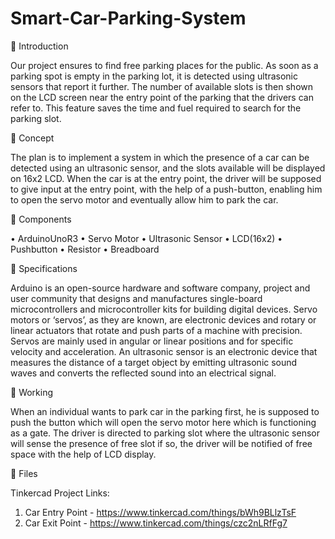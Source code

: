 # Smart-Car-Parking-System

💫 Introduction

Our project ensures to find free parking places for the public. As soon as a parking spot is empty in the parking lot, it is detected using ultrasonic sensors that report it further. The number of available slots is then shown on the LCD screen near the entry point of the parking that the drivers can refer to. This feature saves the time and fuel required to search for the parking slot.

💫 Concept

The plan is to implement a system in which the presence of a car can be detected using an ultrasonic sensor, and the slots available will be displayed on 16x2 LCD. When the car is at the entry point, the driver will be supposed to give input at the entry point, with the help of a push-button, enabling him to open the servo motor and eventually allow him to park the car.

💫 Components

•	ArduinoUnoR3
•	Servo Motor
•	Ultrasonic Sensor
•	LCD(16x2)
•	Pushbutton
•	Resistor
•	Breadboard

💫 Specifications

Arduino is an open-source hardware and software company, project and user community that designs and manufactures single-board microcontrollers and microcontroller kits for building digital devices. Servo motors or ‘servos’, as they are known, are electronic devices and rotary or linear actuators that rotate and push parts of a machine with precision. Servos are mainly used in angular or linear positions and for specific velocity and acceleration. An ultrasonic sensor is an electronic device that measures the distance of a target object by emitting ultrasonic sound waves and converts the reflected sound into an electrical signal.

💫 Working

When an individual wants to park car in the parking first, he is supposed to push the button which will open the servo motor here which is functioning as a gate. The driver is directed to parking slot where the ultrasonic sensor will sense the presence of free slot if so,  the driver will be notified of free space with the help of LCD display.

💫 Files

Tinkercad Project Links:

1. Car Entry Point - https://www.tinkercad.com/things/bWh9BLlzTsF
2. Car Exit Point - https://www.tinkercad.com/things/czc2nLRfFg7
